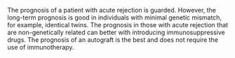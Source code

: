 The prognosis of a patient with acute rejection is guarded. However, the long-term prognosis is good in individuals with minimal genetic mismatch, for example, identical twins. The prognosis in those with acute rejection that are non-genetically related can better with introducing immunosuppressive drugs. The prognosis of an autograft is the best and does not require the use of immunotherapy.